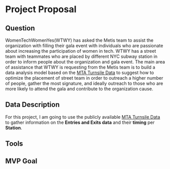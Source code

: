 # Project Proposal

## Question
WomenTechWomenYes(WTWY) has asked the Metis team to assist the organization with filling their gala event with individuals who are passionate about increasing the participation of women in tech. WTWY has a street team with teammates who are placed by different NYC subway station in order to inform people about the organization and gala event. 
The main area of assistance that WTWY is requesting from the Metis team is to build a data analysis model based on the [MTA Turnsile Data](http://web.mta.info/developers/turnstile.html) to suggest how to optimize the placement of street team in order to outreach a higher number of people, gather the most signature, and ideally outreach to those who are more likely to attend the gala and contribute to the organization cause.

## Data Description
For this project, I am going to use the publicly available [MTA Turnsile Data](http://web.mta.info/developers/turnstile.html) to gather information on the **Entries and Exits data** and their **timing** per **Station**. 


## Tools


## MVP Goal
